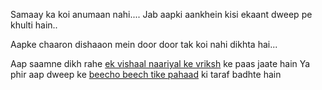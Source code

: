 Samaay ka koi anumaan nahi....
Jab aapki aankhein kisi ekaant dweep pe khulti hain..

Aapke chaaron dishaaon mein door door tak koi nahi dikhta hai...

Aap saamne dikh rahe [ek vishaal naariyal ke vriksh](https://github.com/simranf996/create-your-own-adventure/tree/simbranch/hindi/Aglishreni/aglishreni.md) ke paas jaate hain
Ya phir aap dweep ke [beecho beech tike pahaad](https://github.com/simranf996/create-your-own-adventure/tree/simbranch/hindi/Aglishreni/pichlishreni.md) ki taraf badhte hain

